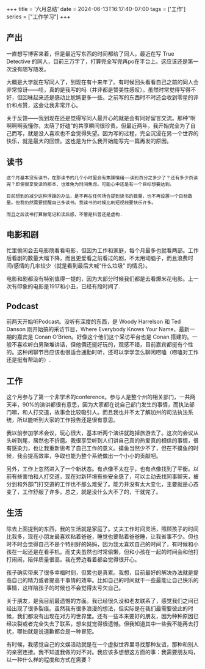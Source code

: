 +++
title = '六月总结'
date = 2024-06-13T16:17:40-07:00
tags = ['工作']
series = ["工作学习"]
+++
 ## 产出
   一直想写博客来着，但是最近写东西的时间都给了同人。最近在写 True Detective 的同人，目前三万字了，打算完全写完再po在平台上。这应该还是第一次没有随写随发。

   大概是大学就在写同人了，到现在有十来年了。有时候回头看看自己之前的同人会非常惊讶——哇，真的是我写的吗（并非都是赞美性感叹）。虽然时常觉得写得不好，但回味起来还是感动比尬尴更多一些。之前写的东西时不时还会收到零星的评价和点赞，这会让我非常开心。

   关于反馈——我到现在还是觉得写同人最开心的就是会有同好留言交流。那种“啊啊啊啊我懂你，太萌了好磕”的共享瞬间很珍贵。但最近两年，我开始完全为了自己而写，就是没人喜欢也不会觉得失望。因为写的过程，完全沉浸在另一个世界的快乐，就是最大的回馈。这也是为什么我开始能写完一篇再发的原因。

 ## 读书
    这个月基本没有读书，在那读书的几个小时里会有焦躁情绪——读到百分之多少了？还有多少页读完？即使很享受读的那本，也难免为时间焦虑。可能心中还是有一个目标想要达到。

    目前想到的减少这种浮躁的办法，是不再在任何场合提到读书的数量，也不再设置一个目标数量。但我仍然需要提醒自己多读书。我读书的时候比刷短视频要快乐许多。

    而且之后读书打算做笔记和读后感，不管是科普还是虚构. 

## 电影和剧
   忙里偷闲会去电影院看看电影，但因为工作和家庭，每个月最多也就看两部。工作后看剧的数量大幅下降，而且更爱看之前看过的剧，不太用动脑子，而且浪费时间/感情的几率较少（就是看到最后大喊“什么垃圾” 的情况）。

   电影和剧都没有特别值得一提的，因为大部分时候我们都是去看爆米花电影。上一次有印象的电影是1917和小丑，已经有段时间了. 

## Podcast
   前两天开始听Podcast。没听有深度的东西，是 Woody Harrelson 和 Ted Danson 刚开始搞的采访节目，Where Everybody Knows Your Name，最新一期的嘉宾是 Conan O'Brien。好像这个他们这个采访平台也是 Conan 搭建的。一般不喜欢听白男聚堆讲话，但他俩还挺好玩的，观感不错，目前嘉宾都挺有个性的。这种闲聊节目应该也很适合通勤时听，还可以学学怎么聊闲唠嗑（唠嗑对工作还是挺有帮助的）.

## 工作
   这个月参与了第一个非学术的conference。参与人是整个州的相关部门，一共两天半，90%的演讲都很有意思，因为大家都在说自己部门发生的事情，而执法部门嘛，和人打交道，故事会比较吸引人。而且我也并不太了解加州的司法执法系统，所以能听到大家的工作报告还是很有意思。
   
   我以前参加学术会议，玩心很大，基本听两个演讲就跑掉旅游去了。这次的会议从头听到尾，居然也不折磨。我很享受听到人们讲自己真的热爱真的相信的事情，很有感染力，也让我重新思考了自己工作的意义。摸鱼当然少不了，但在不摸鱼的时候，我会提高效率，争取也能为整个系统做出一个小小的贡献吧。

   另外，工作上忽然进入了一个新状态。有点像不太在乎，也有点像找到了平衡。以前有些害怕和人打交道，现在对新环境有些安全感了，可以主动去找同事聊天，被分到和外部门打交道的工作也不那么难受了。能力并没有太大变化，主要就是心态变了，工作舒服了许多。总之，就是没什么大不了的，干就完了。

## 生活
   除去上面提到的东西，我的生活就是家庭了。丈夫工作时间灵活，照顾孩子的时间比我多，现在小朋友最喜欢粘着爸爸，睡觉也要贴着爸爸睡，让我省事不少。但也时不时会觉得自己不是个特别好的妈妈，因为我太喜欢自己的时间了，有时候和小孩在一起还是在看手机。而丈夫虽然也时常偷懒，但和小孩在一起的时间会和他打打闹闹，陪伴质量很高。我在旁边看着都会觉得很开心。

   孩子确实带来了很多幸福时刻，但累也是真累。我想，目前最好的解决办法就是提高自己的精力或者提高干事情的效率。比如自己的时间就干一些最能让自己快乐的事情，这样陪孩子的时候也不会觉得太亏欠自己。

   关于朋友，是我目前最遗憾的方面。我已经很久没和老友联系了，感觉我们之间已经出现了很多裂痕。虽然我有很多浪漫的想法，但实际是在我们最需要彼此的时候，我们都没有出现在对方的世界里。还有一些本来要好的朋友，因为种种原因已经决裂或者完全失去了联系，想来就觉得很遗憾。但我知道其中一些我不能再去打扰，哪怕就是说道歉都会是一种冒犯。
   
   有时候，我感觉自己的文娱活动就是在一个虚拟世界里寻找那种友谊，那种和别人的亲密连接。我不知道我做的对不对。我应该多想想这方面的事：我需要朋友吗，以一种什么样的程度和方式在需要？
   
   

